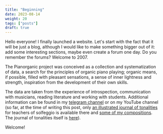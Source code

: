 ```yaml
---
title: "Beginning"
date: 2023-08-14
weight: 20
tags: ["posts"]
draft: true
---
```




Hello everyone! I finally launched a website. Let's start with the fact that it will be just a blog, although I would like to make something bigger out of it: add some interesting sections, maybe even create a forum one day. Do you remember the forums? Welcome to 2007.

The Pianorganic project was conceived as a collection and systematization of data, a search for the principles of organic piano playing; organic means, if possible, filled with pleasant sensations, a sense of inner lightness and strength, inspiration from the development of their own skills.

The data are taken from the experience of introspection, communication with musicians, reading literature and working with students. Additional information can be found in my [telegram channel](https://t.me/pianorganic) or on my YouTube channel (so far, at the time of writing this post, only [an illustrated journal of tonalities](https://youtube.com/playlist?list=PLiPBIFBFkxDacbGmvnoVptg0QR4JGLEFS) for teachers of solfeggio is available there and [some of my compositions](https://youtube.com/playlist?list=PLiPBIFBFkxDamYUMr85GYMVMq0gTF5FhA). The journal of tonalities itself is [here](/ru/blog/beginning/solfege.pdf)).

Welcome!


